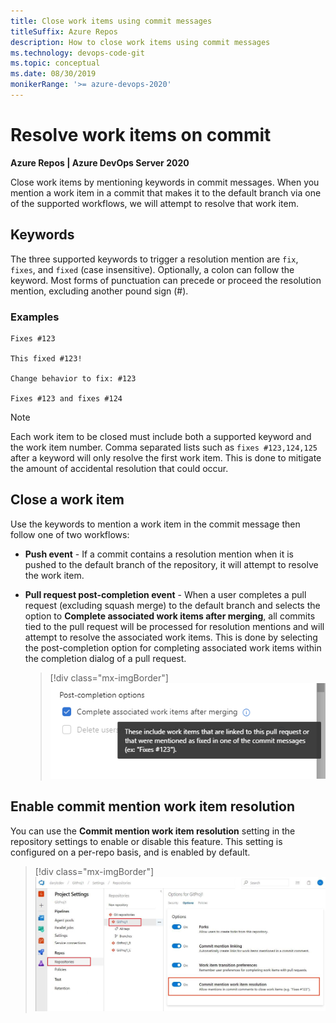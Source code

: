 ```yaml
---
title: Close work items using commit messages
titleSuffix: Azure Repos
description: How to close work items using commit messages
ms.technology: devops-code-git
ms.topic: conceptual
ms.date: 08/30/2019
monikerRange: '>= azure-devops-2020'
---
```


# Resolve work items on commit

**Azure Repos | Azure DevOps Server 2020**

Close work items by mentioning keywords in commit messages. When you mention a work item in a commit that makes it to the default branch via one of the supported workflows, we will attempt to resolve that work item. 

## Keywords

The three supported keywords to trigger a resolution mention are `fix`, `fixes`, and `fixed` (case insensitive). Optionally, a colon can follow the keyword. Most forms of punctuation can precede or proceed the resolution mention, excluding another pound sign (#). 

### Examples

```
Fixes #123

This fixed #123!

Change behavior to fix: #123

Fixes #123 and fixes #124
```

> [!NOTE]
> Each work item to be closed must include both a supported keyword and the work item number.
> Comma separated lists such as `fixes #123,124,125` after a keyword will only resolve the 
> first work item. This is done to mitigate the amount of accidental resolution that could occur.

## Close a work item

Use the keywords to mention a work item in the commit message then follow one of two workflows:

- **Push event** - If a commit contains a resolution mention when it is pushed to the default branch of the repository, it will attempt to resolve the work item.
- **Pull request post-completion event** - When a user completes a pull request (excluding squash merge) to the default branch and selects the option to **Complete associated work items after merging**, all commits tied to the pull request will be processed for resolution mentions and will attempt to resolve the associated work items. This is done by selecting the post-completion option for completing associated work items within the completion dialog of a pull request. 

  > [!div class="mx-imgBorder"]
  > ![Post-completion dialog option](media/resolution-mentions/completion-dialog.png)

## Enable commit mention work item resolution

You can use the **Commit mention work item resolution** setting in the repository settings to enable or disable this feature. This setting is configured on a per-repo basis, and is enabled by default.

> [!div class="mx-imgBorder"]
> ![Admin option to enable commit mention work item resolution](media/resolution-mentions/repo-settings.jpg)
